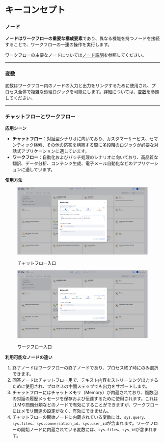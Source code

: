 # キーコンセプト

### ノード

**ノードはワークフローの重要な構成要素**であり、異なる機能を持つノードを接続することで、ワークフローの一連の操作を実行します。

ワークフローの主要なノードについては[ノード説明](node/)を参照してください。

***

### 変数

変数はワークフロー内のノードの入力と出力をリンクするために使用され、プロセス全体で複雑な処理ロジックを可能にします。詳細については、[変数](variables.md)を参照してください。

***

### チャットフローとワークフロー

**応用シーン**

* **チャットフロー**：対話型シナリオに向いており、カスタマーサービス、セマンティック検索、その他の応答を構築する際に多段階のロジックが必要な対話式アプリケーションに適しています。
* **ワークフロー**：自動化およびバッチ処理のシナリオに向いており、高品質な翻訳、データ分析、コンテンツ生成、電子メール自動化などのアプリケーションに適しています。

**使用方法**

<figure><img src="../../.gitbook/assets/jp-create-chatbox-chatflow.png" alt=""><figcaption><p>チャットフロー入口</p></figcaption></figure>

<figure><img src="../../.gitbook/assets/jp-create-workflow.png" alt=""><figcaption><p>ワークフロー入口</p></figcaption></figure>

**利用可能なノードの違い**

1. 終了ノードはワークフローの終了ノードであり、プロセス終了時にのみ選択できます。
2. 回答ノードはチャットフロー用で、テキスト内容をストリーミング出力するために使用され、プロセスの中間ステップでも出力をサポートします。
3. チャットフローにはチャットメモリ（Memory）が内蔵されており、複数回の対話の履歴メッセージを保存および伝達するために使用されます。これはLLMや問題分類などのノードで有効にすることができますが、ワークフローにはメモリ関連の設定がなく、有効にできません。
4. チャットフローの開始ノードに内蔵されている変数には、`sys.query`、`sys.files`、`sys.conversation_id`、`sys.user_id`が含まれます。ワークフローの開始ノードに内蔵されている変数には、`sys.files`、`sys_id`が含まれます。
